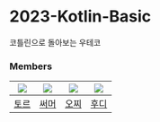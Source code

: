 # 2023-Kotlin-Basic
코틀린으로 돌아보는 우테코

### Members
|![](https://github.com/injoon2019.png?size=100)|![](https://github.com/hyewoncc.png?size=100)|![](https://github.com/Ohzzi.png?size=100)|![](https://github.com/devHudi.png?size=100)|
|:-:|:-:|:-:|:-:|
|[토르](https://github.com/injoo2019)|[써머](https://github.com/hyewoncc)|[오찌](https://github.com/Ohzzi)|[후디](https://github.com/devHudi)|
